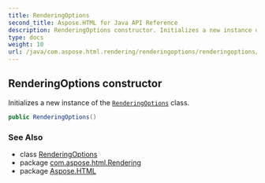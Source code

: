 ```yaml
---
title: RenderingOptions
second_title: Aspose.HTML for Java API Reference
description: RenderingOptions constructor. Initializes a new instance of the RenderingOptions class
type: docs
weight: 10
url: /java/com.aspose.html.rendering/renderingoptions/renderingoptions/
---
```

## RenderingOptions constructor

Initializes a new instance of the [`RenderingOptions`](../) class.

```java
public RenderingOptions()
```

### See Also

* class [RenderingOptions](../)
* package [com.aspose.html.Rendering](../../renderingoptions/)
* package [Aspose.HTML](../../../)
